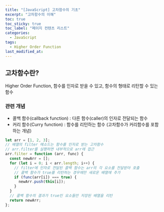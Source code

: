 ```yaml
---
title: "[JavaScript] 고차함수의 기초"
excerpt: "고차함수의 이해"
toc: true
toc_sticky: true
toc_label: "페이지 컨텐츠 리스트"
categories:
  - JavaScript
tags:
  - Higher Order Function
last_modified_at:
---
```


## 고차함수란?

Higher Order Function, 함수를 인자로 받을 수 있고, 함수의 형태로 리턴할 수 있는 함수

### 관련 개념

- 콜백 함수(callback function) : 다른 함수(caller)의 인자로 전달되는 함수
- 커리 함수(Curry function) : 함수를 리턴하는 함수 (고차함수가 커리함수를 포함하는 개념)

```javascript
let arr = [1, 2, 3];
// 배열의 filter 메소드는 함수를 인자로 받는 고차함수
// arr.filter를 실행하면 내부적으로 arr에 접근
arr.filter = function (arr, func) {
  const newArr = [];
  for (let i = 0; i < arr.length; i++) {
    // filter에 인자로 전달된 콜백 함수는 arr의 각 요소를 전달받아 호출
    // 콜백 함수가 true를 리턴하는 경우에만 새로운 배열에 추가
    if (func(arr[i]) === true) {
      newArr.push(this[i]);
    }
  }
  // 콜백 함수의 결과가 true인 요소들만 저장된 배열을 리턴
  return newArr;
};
```
